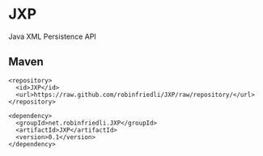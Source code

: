# JXP
Java XML Persistence API

## Maven

    <repository>
      <id>JXP</id>
      <url>https://raw.github.com/robinfriedli/JXP/raw/repository/</url>
    </repository>

    <dependency>
      <groupId>net.robinfriedli.JXP</groupId>
      <artifactId>JXP</artifactId>
      <version>0.1</version>
    </dependency>

